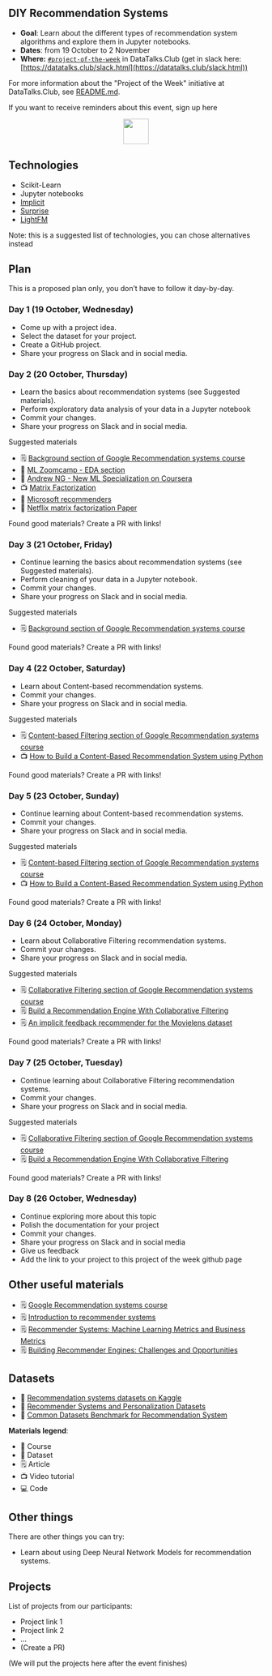 ## DIY Recommendation Systems

* **Goal**: Learn about the different types of recommendation system algorithms and explore them in Jupyter notebooks. 
* **Dates**: from 19 October to 2 November
* **Where:** [`#project-of-the-week`](https://app.slack.com/client/T01ATQK62F8/C02BP4FQH36) in DataTalks.Club (get in slack here: [https://datatalks.club/slack.html](https://datatalks.club/slack.html))

For more information about the "Project of the Week" initiative
at DataTalks.Club, see [README.md](README.md).

If you want to receive reminders about this event, sign up here

<p align="center">
  <a href="https://lu.ma/dtc-potw-recsys1"><img src="https://user-images.githubusercontent.com/875246/185755203-17945fd1-6b64-46f2-8377-1011dcb1a444.png" height="50" /></a>
</p>

## Technologies 

* Scikit-Learn
* Jupyter notebooks
* [Implicit](https://implicit.readthedocs.io/en/latest/)
* [Surprise](https://github.com/NicolasHug/Surprise)
* [LightFM](https://making.lyst.com/lightfm/docs/index.html)

Note: this is a suggested list of technologies, you can chose
alternatives instead

## Plan

This is a proposed plan only, you don’t have to follow it day-by-day.

### Day 1 (19 October, Wednesday)

* Come up with a project idea.
* Select the dataset for your project.
* Create a GitHub project.
* Share your progress on Slack and in social media.


### Day 2 (20 October, Thursday)

* Learn the basics about recommendation systems (see Suggested materials).
* Perform exploratory data analysis of your data in a Jupyter notebook
* Commit your changes.
* Share your progress on Slack and in social media.

Suggested materials

* 🗒️ [Background section of Google Recommendation systems course](https://developers.google.com/machine-learning/recommendation)
* 🏫 [ML Zoomcamp - EDA section](https://github.com/alexeygrigorev/mlbookcamp-code/blob/master/course-zoomcamp/02-regression/03-eda.md)
* 🏫 [Andrew NG - New ML Specialization on Coursera](https://www.coursera.org/learn/unsupervised-learning-recommenders-reinforcement-learning/home/week/2)
* 📺 [Matrix Factorization ](https://www.youtube.com/watch?v=ZspR5PZemcs)
* 🏫 [Microsoft recommenders](https://github.com/microsoft/recommenders)
* 🏫 [Netflix matrix factorization Paper](https://datajobs.com/data-science-repo/Recommender-Systems-%5BNetflix%5D.pdf)


Found good materials? Create a PR with links!



### Day 3 (21 October, Friday)

* Continue learning the basics about recommendation systems (see Suggested materials).
* Perform cleaning of your data in a Jupyter notebook.
* Commit your changes.
* Share your progress on Slack and in social media.

Suggested materials

* 🗒️ [Background section of Google Recommendation systems course](https://developers.google.com/machine-learning/recommendation)


Found good materials? Create a PR with links!

### Day 4 (22 October, Saturday)

* Learn about Content-based recommendation systems.
* Commit your changes.
* Share your progress on Slack and in social media.

Suggested materials

* 🗒️ [Content-based Filtering section of Google Recommendation systems course](https://developers.google.com/machine-learning/recommendation/content-based/basics)
* 📺 [How to Build a Content-Based Recommendation System using Python](https://www.youtube.com/watch?v=ijtxuF_5kEU)

Found good materials? Create a PR with links!

### Day 5 (23 October, Sunday)

* Continue learning about Content-based recommendation systems.
* Commit your changes.
* Share your progress on Slack and in social media.

Suggested materials

* 🗒️ [Content-based Filtering section of Google Recommendation systems course](https://developers.google.com/machine-learning/recommendation/content-based/basics)
* 📺 [How to Build a Content-Based Recommendation System using Python](https://www.youtube.com/watch?v=ijtxuF_5kEU)

Found good materials? Create a PR with links!

### Day 6 (24 October, Monday)

* Learn about Collaborative Filtering recommendation systems.
* Commit your changes.
* Share your progress on Slack and in social media.

Suggested materials

* 🗒️ [Collaborative Filtering section of Google Recommendation systems course](https://developers.google.com/machine-learning/recommendation/collaborative/basics)
* 🗒️ [Build a Recommendation Engine With Collaborative Filtering](https://realpython.com/build-recommendation-engine-collaborative-filtering/)
* 🗒️ [An implicit feedback recommender for the Movielens dataset](https://making.lyst.com/lightfm/docs/examples/movielens_implicit.html)

Found good materials? Create a PR with links!

### Day 7 (25 October, Tuesday)

* Continue learning about Collaborative Filtering recommendation systems.
* Commit your changes.
* Share your progress on Slack and in social media.

Suggested materials

* 🗒️ [Collaborative Filtering section of Google Recommendation systems course](https://developers.google.com/machine-learning/recommendation/collaborative/basics)
* 🗒️ [Build a Recommendation Engine With Collaborative Filtering](https://realpython.com/build-recommendation-engine-collaborative-filtering/)

Found good materials? Create a PR with links!

### Day 8 (26 October, Wednesday)

- Continue exploring more about this topic
- Polish the documentation for your project
- Commit your changes.
- Share your progress on Slack and in social media
- Give us feedback
- Add the link to your project to this project of the week github page

## Other useful materials 

* 🗒️ [Google Recommendation systems course](https://developers.google.com/machine-learning/recommendation)
* 🗒️ [Introduction to recommender systems](https://towardsdatascience.com/introduction-to-recommender-systems-6c66cf15ada)
* 🗒️ [Recommender Systems: Machine Learning Metrics and Business Metrics](https://neptune.ai/blog/recommender-systems-metrics)
* 🗒️ [Building Recommender Engines: Challenges and Opportunities](https://youtu.be/PjVEan8QgCI)


## Datasets

* 💾 [Recommendation systems datasets on Kaggle](https://www.kaggle.com/datasets?search=recommendation+systems)
* 💾 [Recommender Systems and Personalization Datasets](https://cseweb.ucsd.edu/~jmcauley/datasets.html)
* 💾 [Common Datasets Benchmark for Recommendation System](https://medium.com/data-folks-indonesia/common-datasets-benchmark-for-recommendation-system-933c4d956b7b)

**Materials legend**:

* 🏫 Course
* 💾 Dataset
* 🗒️ Article
* 📺 Video tutorial
* 💻 Code

## Other things

There are other things you can try:

* Learn about using Deep Neural Network Models for recommendation systems.


## Projects

List of projects from our participants:

* Project link 1
* Project link 2
* ...
* (Create a PR)

(We will put the projects here after the event finishes)
